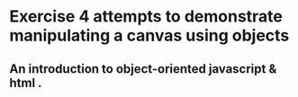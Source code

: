 # Exercise 4 attempts to demonstrate manipulating a canvas using objects
## An introduction to object-oriented javascript & html <canvas>.